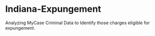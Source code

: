 # Indiana-Expungement
Analyzing MyCase Criminal Data to Identify those charges eligible for expungement.
